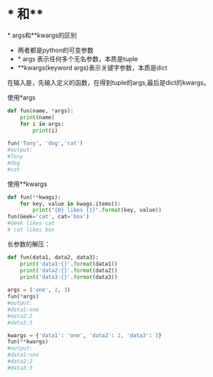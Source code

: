 # \* 和\*\*

\* args和\*\*kwargs的区别

- 两者都是python的可变参数
- \* args 表示任何多个无名参数，本质是tuple
- \*\*kwargs(keyword args)表示关键字参数，本质是dict



在输入是，先输入定义的函数，在得到tuple的args,最后是dict的kwargs。



使用\*args

```python
def fun(name, *args):
	print(name)
    for i in args:
        print(i)
        
fun('Tony', 'dog','cat')
#output:
#Tony
#dog
#cat
```



使用\*\*kwargs

```python
def fun(**kwags):
	for key, value in kwags.items():
		print("{0} likes {1}".format(key, value))
fun(Geek='cat', cat='box')
#Geek likes cat
# cat likes box
```



长参数的解压：

```python
def fun(data1, data2, data3):
	print('data1:{}'.format(data1))
    print('data2:{}'.format(data2))
    print('data3:{}'.format(data3))
    
args = ('one', 2, 3)
fun(*args)
#output:
#data1:one
#data2:2
#data3:3

kwargs = {'data1': 'one', 'data2': 2, 'data3': 3}
fun(**kwargs)
#output:
#data1:one
#data2:2
#data3:3
```

